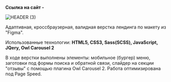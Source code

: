 <b>Ссылка на сайт - </b>

![HEADER (3)](https://github.com/KirillRusacoff/unit/assets/121468262/24a872bc-c59a-4a81-b729-5a3618b5c791)

Адаптивная, кроссбраузерная, валидная верстка лендинга по макету из "Figma". 

Использованные технологии: <b>HTML5, CSS3, Sass(SCSS), JavaScript, JQery, Owl Carousel 2</b>

В ходе верстки выполнены элементы: мобильное (бургер) меню, заготовки под формы поиска и обратной связи, слайдер на секции "отзывы" с помощью плагина Owl Carousel 2. Работа оптимизирована под  Page Speed.
